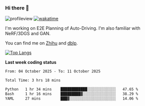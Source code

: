 ### Hi there 👋

![profileview](https://komarev.com/ghpvc/?username=bo233)
[![wakatime](https://wakatime.com/badge/user/018cb0e5-1559-4aa8-b3db-0d1aedf11b29.svg)](https://wakatime.com/@018cb0e5-1559-4aa8-b3db-0d1aedf11b29)

I'm working on E2E Planning of Auto-Driving. 
I'm also familiar with NeRF/3DGS and GAN.

You can find me on [Zhihu](https://www.zhihu.com/people/bo233) and [dblp](https://dblp.org/pid/331/1520.html).

[![Top Langs](https://github-readme-stats.vercel.app/api/top-langs/?username=bo233&hide=html,css&layout=compact)](https://github.com/anuraghazra/github-readme-stats)

**Last week coding status**
<!--START_SECTION:waka-->

```txt
From: 04 October 2025 - To: 11 October 2025

Total Time: 3 hrs 18 mins

Python   1 hr 34 mins    ████████████░░░░░░░░░░░░░   47.65 %
Bash     1 hr 16 mins    █████████▓░░░░░░░░░░░░░░░   38.29 %
YAML     27 mins         ███▓░░░░░░░░░░░░░░░░░░░░░   14.06 %
```

<!--END_SECTION:waka-->
